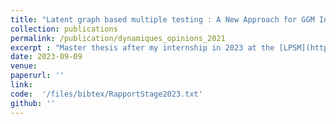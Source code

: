 ```yaml
---
title: "Latent graph based multiple testing : A New Approach for GGM Inference"
collection: publications
permalink: /publication/dynamiques_opinions_2021
excerpt : "Master thesis after my internship in 2023 at the [LPSM](https://www.lpsm.paris) under the supervision of [C.Matias](http://cmatias.perso.math.cnrs.fr) and [F.Villers](https://perso.lpsm.paris/~villers/)"
date: 2023-09-09
venue:
paperurl: ''
link:  
code:  '/files/bibtex/RapportStage2023.txt'
github: ''
---
```


